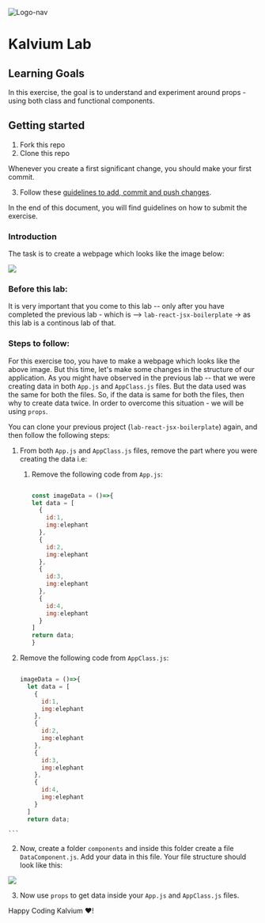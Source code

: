 ![Logo-nav](https://s3.ap-south-1.amazonaws.com/kalvi-education.github.io/front-end-web-development/Kalvium-Logo.png)

# Kalvium Lab 

## Learning Goals

In this exercise, the goal is to understand and experiment around props - using both class and functional components. 

## Getting started

1. Fork this repo
2. Clone this repo

Whenever you create a first significant change, you should make your first commit.

3. Follow these [guidelines to add, commit and push changes](https://github.com/FACEPrep-ProGrad/general-guidelines-labs-project-builders.git).

In the end of this document, you will find guidelines on how to submit the exercise.

### Introduction
The task is to create a webpage which looks like the image below:

![](https://s3.ap-south-1.amazonaws.com/kalvi-education.github.io/front-end-web-development/lab-react-jsx.png)

### Before this lab:
It is very important that you come to this lab -- only after you have completed the previous lab - which is -->
`lab-react-jsx-boilerplate` -> as this lab is a continous lab of that.

### Steps to follow:

For this exercise too, you have to make a webpage which looks like the above image.
But this time, let's make some changes in the structure of our application. As you might have observed in the previous lab -- that we were creating data in both `App.js` and `AppClass.js` files. But the data used was the same for both the files. So, if the data is same for both the files, then why to create data twice.
In order to overcome this situation - we will be using `props`.

You can clone your previous project (`lab-react-jsx-boilerplate`) again, and then follow the following steps:

1. From both `App.js` and `AppClass.js` files, remove the part where you were creating the data i.e:
   1. Remove the following code from `App.js`:

        ```js

        const imageData = ()=>{
        let data = [
          {
            id:1,
            img:elephant
          },
          {
            id:2,
            img:elephant
          },
          {
            id:3,
            img:elephant
          },
          {
            id:4,
            img:elephant
          }
        ]
        return data;
      }

      ```

  2. Remove the following code from `AppClass.js`:

      ```js

      imageData = ()=>{
        let data = [
          {
            id:1,
            img:elephant
          },
          {
            id:2,
            img:elephant
          },
          {
            id:3,
            img:elephant
          },
          {
            id:4,
            img:elephant
          }
        ]
        return data;
      
    ```

2. Now, create a folder `components` and inside this folder create a file `DataComponent.js`. Add your data in this file.
Your file structure should look like this:

![](https://s3.ap-south-1.amazonaws.com/kalvi-education.github.io/front-end-web-development/file-structure.png)

3. Now use `props` to get data inside your `App.js` and `AppClass.js` files.



Happy Coding Kalvium ❤️!
